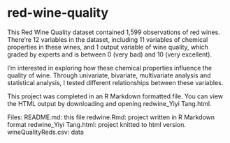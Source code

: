# red-wine-quality

This Red Wine Quality dataset contained 1,599 observations of red wines. There’re
12 variables in the dataset, including 11 variables of chemical properties in
these wines, and 1 output variable of wine quality, which graded by experts and
is between 0 (very bad) and 10 (very excellent).

I’m interested in exploring how these chemical properties influence the quality
of wine. Through univariate, bivariate, multivariate analysis and statistical
analysis, I tested different relationships between these variables.

This project was completed in an R Markdown formatted file. You can view the 
HTML output by downloading and opening redwine_Yiyi Tang.html.

Files:
README.md: this file
redwine.Rmd: project written in R Markdown format
redwine_Yiyi Tang.html: project knitted to html version. 
wineQualityReds.csv: data
